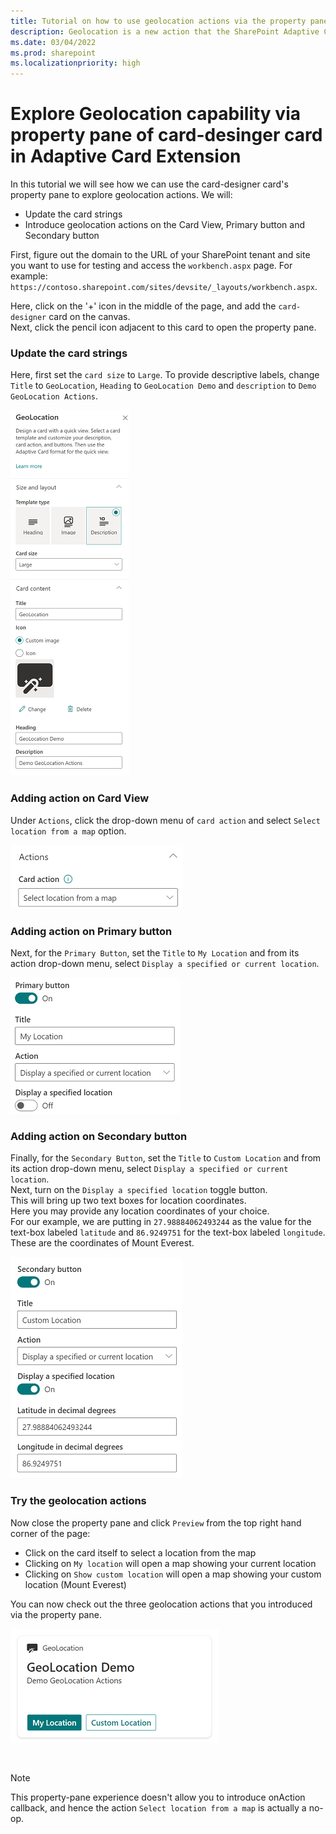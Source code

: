 ```yaml
---
title: Tutorial on how to use geolocation actions via the property pane of the card designer card.
description: Geolocation is a new action that the SharePoint Adaptive Card Extension framework supports, and in this tutorial we see how we can explore this capability via the property pane of the card-designer card.
ms.date: 03/04/2022
ms.prod: sharepoint
ms.localizationpriority: high
---
```


# Explore Geolocation capability via property pane of card-desinger card in Adaptive Card Extension

In this tutorial we will see how we can use the card-designer card's property pane to explore geolocation actions.
We will:
* Update the card strings
* Introduce geolocation actions on the Card View, Primary button and Secondary button

First, figure out the domain to the URL of your SharePoint tenant and site you want to use for testing and access the `workbench.aspx` page. For example: `https://contoso.sharepoint.com/sites/devsite/_layouts/workbench.aspx`.

Here, click on the '+' icon in the middle of the page, and add the `card-designer` card on the canvas. <br/>
Next, click the pencil icon adjacent to this card to open the property pane.<br/>
### Update the card strings
Here, first set the `card size` to `Large`.
To provide descriptive labels, change `Title` to `GeoLocation`, `Heading` to `GeoLocation Demo` and `description` to `Demo GeoLocation Actions`. 

![Adding strings in the property pane of card designer card](../../../../../../docs/images/viva-extensibility/geolocation/geoloactionPropertyPaneStrings.png)

### Adding action on Card View
Under `Actions`, click the drop-down menu of `card action` and select `Select location from a map` option.

![Set the on-click action to "Select location from a map" from the drop-down menu of card-view](../../../../../../docs/images/viva-extensibility/geolocation/geoloactionPropertyPaneCardAction.png)

### Adding action on Primary button
Next, for the `Primary Button`, set the `Title` to `My Location` and from its action drop-down menu, select `Display a specified or current location`.

![Set the on-click action to "Display a specified or current location" from the drop-down menu for the primary button](../../../../../../docs/images/viva-extensibility/geolocation/geoloactionPropertyPanePrimaryButtonAction.png)

### Adding action on Secondary button
Finally, for the `Secondary Button`, set the `Title` to `Custom Location` and from its action drop-down menu, select `Display a specified or current location`. <br/>
Next, turn on the `Display a specified location` toggle button. <br/>
This will bring up two text boxes for location coordinates. <br/>
Here you may provide any location coordinates of your choice.<br/>
For our example, we are putting in `27.98884062493244` as the value for the text-box labeled `latitude` and `86.9249751` for the text-box labeled `longitude`. These are the coordinates of Mount Everest.

![Set the on-click action to "Display a specified or current location" from the drop-down menu for the secondary button and pass coordinates of your choice in the respective location text-boxes](../../../../../../docs/images/viva-extensibility/geolocation/geoloactionPropertyPaneSecondaryButtonAction.png)

### Try the geolocation actions
Now close the property pane and click `Preview` from the top right hand corner of the page: <br/>
* Click on the card itself to select a location from the map
* Clicking on `My location` will open a map showing your current location
* Clicking on `Show custom location` will open a map showing your custom location (Mount Everest)

You can now check out the three geolocation actions that you introduced via the property pane. 

![Card-Designer card with geolocation actions configured](../../../../../../docs/images/viva-extensibility/geolocation/geoloactionPropertyPaneCardGenerated.png)

<br/>

> [!NOTE]
> This property-pane experience doesn't allow you to introduce onAction callback, and hence the action `Select location from a map` is actually a no-op.
